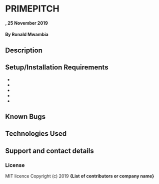 # PRIMEPITCH
#### , 25 November 2019
#### By **Ronald Mwambia**
## Description

## Setup/Installation Requirements
* 
* 
* 
* 
* 

## Known Bugs

## Technologies Used

## Support and contact details

### License
MIT licence
Copyright (c) 2019 **{List of contributors or company name}**